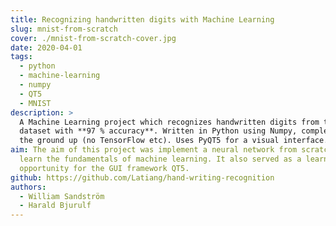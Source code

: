 ```yaml
---
title: Recognizing handwritten digits with Machine Learning
slug: mnist-from-scratch
cover: ./mnist-from-scratch-cover.jpg
date: 2020-04-01
tags:
  - python
  - machine-learning
  - numpy
  - QT5
  - MNIST
description: >
  A Machine Learning project which recognizes handwritten digits from the MNIST
  dataset with **97 % accuracy**. Written in Python using Numpy, completely from
  the ground up (no TensorFlow etc). Uses PyQT5 for a visual interface.
aim: The aim of this project was implement a neural network from scratch to
  learn the fundamentals of machine learning. It also served as a learning
  opportunity for the GUI framework QT5.
github: https://github.com/Latiang/hand-writing-recognition
authors:
  - William Sandström
  - Harald Bjurulf
---
```

